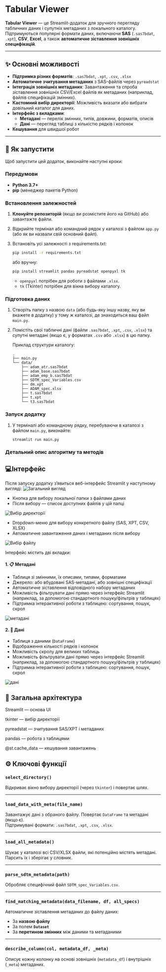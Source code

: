 # Tabular Viewer
**Tabular Viewer** — це Streamlit-додаток для зручного перегляду табличних даних і супутніх метаданих з локального каталогу. Підтримуються популярні формати даних, включаючи **SAS** (`.sas7bdat`, `.xpt`), **CSV**, **Excel**, а також **автоматичне зіставлення зовнішніх специфікацій**.


---

## ✨ Основні можливості

- **Підтримка різних форматів**: `.sas7bdat`, `.xpt`, `.csv`, `.xlsx`
- **Автоматичне зчитування метаданих** з SAS-файлів через `pyreadstat`
- **Інтеграція зовнішніх метаданих**: Завантаження та спроба зіставлення зовнішніх CSV/Excel файлів як метаданих (наприклад, файлів специфікацій змінних).
- **Кастомний вибір директорії**: Можливість вказати або вибрати довільний каталог для даних.
- **Інтерфейс з вкладками**:
  - **Метадані** — перелік змінних, типів, довжини, форматів, описів
  - **Дані** — перегляд таблиці з кількістю рядків і колонок
- **Кешування** для швидшої робот
---

## 🚀 Як запустити

Щоб запустити цей додаток, виконайте наступні кроки:

### Передумови

* **Python 3.7+**
* **pip** (менеджер пакетів Python)

### Встановлення залежностей

1.  **Клонуйте репозиторій** (якщо ви розмістите його на GitHub) або завантажте файли.
2.  Відкрийте термінал або командний рядок у каталозі з файлом `app.py` (або як ви назвали свій основний файл).
3.  Встановіть усі залежності з requirements.txt:

    ```bash
    pip install -r requirements.txt
    ```
    або вручну:
    ```bash
    pip install streamlit pandas pyreadstat openpyxl tk
    ```
    * `openpyxl` потрібен для роботи з файлами `.xlsx`.
    * `tk` (Tkinter) потрібен для вікна вибору каталогу.

### Підготовка даних

1.  Створіть папку з назвою `data` (або будь-яку іншу назву, яку ви вкажете в додатку) у тому ж каталозі, де знаходиться ваш файл `main.py`.
2.  Помістіть свої табличні дані (файли `.sas7bdat`, `.xpt`, `.csv`, `.xlsx`) та супутні метадані (якщо є, у форматах `.csv` або `.xlsx`) в цю папку.

    Приклад структури каталогу:

    ```
    .
    ├── main.py
    └── data/
        ├── adam_atr.sas7bdat
        ├── adam_base.sas7bdat
        ├── adam_emp_b.sas7bdat
        ├── SDTM_spec_Variables.csv
        ├── dm.xpt
        ├── ADAM_spec.xlsx
        ├── t.sas7bdat
        ├── t.xpt
        └── t3.sas7bdat
    ```

### Запуск додатку

1.  У терміналі або командному рядку, перебуваючи в каталозі з файлом `main.py`, виконайте:

    ```bash
    streamlit run main.py
    ```

### Детальний опис алгоритму та методів
## 💻Інтерфейс
Після запуску додатку зʼявиться веб-інтерфейс Streamlit у наступному вигляді:
![Загальний вигляд](screenshots/1.png)
- Кнопка для вибору локальної папки з файлами даних
- Після вибору — список доступних файлів у цій папці

![Вибір директорії](screenshots/2.png)

- Dropdown-меню для вибору конкретного файлу (SAS, XPT, CSV, XLSX)
- Автоматичне завантаження даних і метаданих після вибору

![Вибір файлу](screenshots/3.png)

Інтерфейс містить дві вкладки:

#### 1. **📋 Метадані**

- Таблиця зі змінними, їх описами, типами, форматами
- Джерело: або вбудовані SAS-метадані, або зовнішні специфікації
- Автоматичне зіставлення відповідного набору метаданих
- Можливість фільтрувати дані прямо через інтерфейс Streamlit (наприклад, за допомогою стандартного пошуку/фільтрів у таблицях)
- Підтримка інтерактивної роботи з таблицею: сортування, пошук, скрол

![метадані](screenshots/4.png)

#### 2. **📄 Дані**

- Таблиця з даними (`DataFrame`)
- Відображення кількості рядків і колонок
- Можливість скролу для великих таблиць
- Можливість фільтрувати дані прямо через інтерфейс Streamlit (наприклад, за допомогою стандартного пошуку/фільтрів у таблицях)
- Підтримка інтерактивної роботи з таблицею: сортування, пошук, скрол

![дані](screenshots/5.png)

## 🧠 Загальна архітектура

Streamlit — основа UI

tkinter — вибір директорії

pyreadstat — зчитування SAS/XPT і метаданих

pandas — робота з таблицями

@st.cache_data — кешування завантажень

## ⚙️ Ключові функції

### `select_directory()`
Відкриває вікно вибору директорії (через `tkinter`) і повертає шлях.

---

### `load_data_with_meta(file_name)`
Завантажує дані з обраного файлу. Повертає `DataFrame` та метадані (якщо є).  
Підтримувані формати: `.sas7bdat`, `.xpt`, `.csv`, `.xlsx`.

---

### `load_all_metadata()`
Шукає у каталозі всі CSV/XLSX файли, які потенційно містять метадані.  
Парсить їх і зберігає у словник.

---

### `parse_sdtm_metadata(path)`
Обробляє специфічний файл `SDTM_spec_Variables.csv`.  

---

### `find_matching_metadata(data_filename, df, all_specs)`
Автоматичне зіставлення метаданих до файлу даних:
- За **назвою файлу**
- За полем **`Dataset`**
- За **перетином змінних** між даними та метаданими

---

### `describe_column(col, metadata_df, _meta)`
Описує кожну колонку на основі зовнішніх (`metadata_df`) і внутрішніх (`_meta`) метаданих.